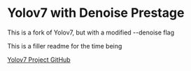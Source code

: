 # Yolov7 with Denoise Prestage

This is a fork of Yolov7, but with a modified --denoise flag

This is a filler readme for the time being

[Yolov7 Project GitHub](https://github.com/WongKinYiu/yolov7/tree/main)

